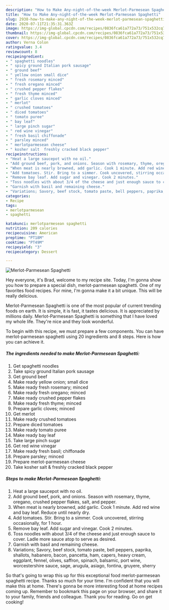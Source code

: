 ```yaml
---
description: "How to Make Any-night-of-the-week Merlot-Parmesean Spaghetti"
title: "How to Make Any-night-of-the-week Merlot-Parmesean Spaghetti"
slug: 2938-how-to-make-any-night-of-the-week-merlot-parmesean-spaghetti
date: 2020-07-11T21:35:31.363Z
image: https://img-global.cpcdn.com/recipes/0836fca61a772a73/751x532cq70/merlot-parmesean-spaghetti-recipe-main-photo.jpg
thumbnail: https://img-global.cpcdn.com/recipes/0836fca61a772a73/751x532cq70/merlot-parmesean-spaghetti-recipe-main-photo.jpg
cover: https://img-global.cpcdn.com/recipes/0836fca61a772a73/751x532cq70/merlot-parmesean-spaghetti-recipe-main-photo.jpg
author: Verna Colon
ratingvalue: 3.4
reviewcount: 8
recipeingredient:
- " spaghetti noodles"
- " spicy ground Italian pork sausage"
- " ground beef"
- " yellow onion small dice"
- " fresh rosemary minced"
- " fresh oregano minced"
- " crushed pepper flakes"
- " fresh thyme minced"
- " garlic cloves minced"
- " merlot"
- " crushed tomatoes"
- " diced tomatoes"
- " tomato puree"
- " bay leaf"
- " large pinch sugar"
- " red wine vinegar"
- " fresh basil chiffonade"
- " parsley minced"
- " merlotparmesean cheese"
- " kosher salt  freshly cracked black pepper"
recipeinstructions:
- "Heat a large saucepot with no oil."
- "Add ground beef, pork, and onions. Season with rosemary, thyme, oregano, crushed pepper flakes, salt, and pepper."
- "When meat is nearly browned, add garlic. Cook 1 minute. Add red wine and bay leaf. Reduce until nearly dry."
- "Add tomatoes. Stir. Bring to a simmer. Cook uncovered, stirring occasionally, for 1 hour."
- "Remove bay leaf. Add sugar and vinegar. Cook 2 minutes."
- "Toss noodles with about 3/4 of the cheese and just enough sauce to cover. Ladle more sauce atop to serve as desired."
- "Garnish with basil and remaining cheese."
- "Variations; Savory, beef stock, tomato paste, bell peppers, paprika, shallots, habanero, bacon, pancetta, ham, capers, heavy cream, eggplant, fennel, olives, saffron, spinach, balsamic, port wine, worcestershire sauce, sage, arugula, asiago, fontina, gruyere, sherry"
categories:
- Recipe
tags:
- merlotparmesean
- spaghetti

katakunci: merlotparmesean spaghetti 
nutrition: 209 calories
recipecuisine: American
preptime: "PT18M"
cooktime: "PT49M"
recipeyield: "3"
recipecategory: Dessert

---
```



![Merlot-Parmesean Spaghetti](https://img-global.cpcdn.com/recipes/0836fca61a772a73/751x532cq70/merlot-parmesean-spaghetti-recipe-main-photo.jpg)

Hey everyone, it's Brad, welcome to my recipe site. Today, I'm gonna show you how to prepare a special dish, merlot-parmesean spaghetti. One of my favorites food recipes. For mine, I'm gonna make it a bit unique. This will be really delicious.



Merlot-Parmesean Spaghetti is one of the most popular of current trending foods on earth. It is simple, it is fast, it tastes delicious. It is appreciated by millions daily. Merlot-Parmesean Spaghetti is something that I have loved my whole life. They're nice and they look wonderful.


To begin with this recipe, we must prepare a few components. You can have merlot-parmesean spaghetti using 20 ingredients and 8 steps. Here is how you can achieve it.

<!--inarticleads1-->

##### The ingredients needed to make Merlot-Parmesean Spaghetti:

1. Get  spaghetti noodles
1. Take  spicy ground Italian pork sausage
1. Get  ground beef
1. Make ready  yellow onion; small dice
1. Make ready  fresh rosemary; minced
1. Make ready  fresh oregano; minced
1. Make ready  crushed pepper flakes
1. Make ready  fresh thyme; minced
1. Prepare  garlic cloves; minced
1. Get  merlot
1. Make ready  crushed tomatoes
1. Prepare  diced tomatoes
1. Make ready  tomato puree
1. Make ready  bay leaf
1. Take  large pinch sugar
1. Get  red wine vinegar
1. Make ready  fresh basil; chiffonade
1. Prepare  parsley; minced
1. Prepare  merlot-parmesean cheese
1. Take  kosher salt &amp; freshly cracked black pepper




<!--inarticleads2-->

##### Steps to make Merlot-Parmesean Spaghetti:

1. Heat a large saucepot with no oil.
1. Add ground beef, pork, and onions. Season with rosemary, thyme, oregano, crushed pepper flakes, salt, and pepper.
1. When meat is nearly browned, add garlic. Cook 1 minute. Add red wine and bay leaf. Reduce until nearly dry.
1. Add tomatoes. Stir. Bring to a simmer. Cook uncovered, stirring occasionally, for 1 hour.
1. Remove bay leaf. Add sugar and vinegar. Cook 2 minutes.
1. Toss noodles with about 3/4 of the cheese and just enough sauce to cover. Ladle more sauce atop to serve as desired.
1. Garnish with basil and remaining cheese.
1. Variations; Savory, beef stock, tomato paste, bell peppers, paprika, shallots, habanero, bacon, pancetta, ham, capers, heavy cream, eggplant, fennel, olives, saffron, spinach, balsamic, port wine, worcestershire sauce, sage, arugula, asiago, fontina, gruyere, sherry




So that's going to wrap this up for this exceptional food merlot-parmesean spaghetti recipe. Thanks so much for your time. I'm confident that you will make this at home. There's gonna be more interesting food at home recipes coming up. Remember to bookmark this page on your browser, and share it to your family, friends and colleague. Thank you for reading. Go on get cooking!
